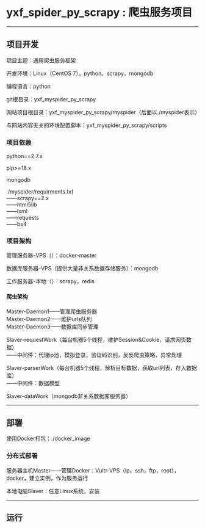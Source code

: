 yxf_spider_py_scrapy : 爬虫服务项目
=========================================================

------------

## 项目开发

项目主题：通用爬虫服务框架  

开发环境：Linux（CentOS 7），python，scrapy，mongodb  

编程语言：python  

git根目录：yxf_myspider_py_scrapy  

网站项目根目录：yxf_myspider_py_scrapy/myspider（后面以./myspider表示）  

与网站内容无关的环境配置脚本：yxf_myspider_py_scrapy/scripts  

### 项目依赖  

python==2.7.x  

pip>=18.x  

mongodb  

./myspider/requirments.txt  
——scrapy==2.x    
——html5lib  
——lxml  
——requests  
——bs4  

### 项目架构

管理服务器-VPS（）：docker-master

数据库服务器-VPS（提供大量非关系数据存储服务）：mongodb  

工作服务器-本地（）：scrapy，redis  

#### 爬虫架构  

Master-Daemon1——管理爬虫服务器  
Master-Daemon2——维护urls队列  
Master-Daemon3——数据库同步管理  

Slaver-requestWork（每台机器5个线程，维护Session&Cookie，请求网页数据）  
——中间件：代理ip池，模拟登录，验证码识别，反反爬虫策略，异常处理  

Slaver-parserWork（每台机器5个线程，解析目标数据，获取url列表，存入数据库）  
——中间件：数据模型  

Slaver-dataWork（mongodb非关系数据库服务器）

------------

## 部署

使用Docker打包：./docker_image  

### 分布式部署

服务器主机Master——管理Docker：Vultr-VPS（ip，ssh，ftp，root），docker，建立实例，作为服务运行  

本地电脑Slaver：任意Linux系统，安装  

------------

## 运行
